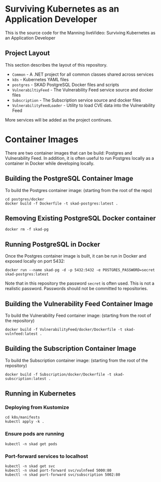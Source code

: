 # Surviving Kubernetes as an Application Developer

This is the source code for the Manning liveVideo: Surviving Kubernetes as an Application Developer

## Project Layout

This section describes the layout of this repository.

* `Common` - A .NET project for all common classes shared across services
* `k8s` - Kubernetes YAML files
* `postgres` - SKAD PostgreSQL Docker files and scripts
* `VulnerabiltiyFeed` - The Vulnerability Feed service source and docker files
* `Subscription` - The Subscription service source and docker files
* `VulnerabilityFeedLoader` - Utility to load CVE data into the Vulnerability Feed

More services will be added as the project continues.

# Container Images

There are two container images that can be build: Postgres and Vulnerability Feed. In addition, it is often useful to run Postgres locally as a container in Docker while developing locally.

## Building the PostgreSQL Container Image

To build the Postgres container image: (starting from the root of the repo)

```
cd postgres/docker
docker build -f Dockerfile -t skad-postgres:latest .
```

## Removing Existing PostgreSQL Docker container

```
docker rm -f skad-pg
```

## Running PostgreSQL in Docker

Once the Postgres container image is built, it can be run in Docker and exposed locally on port 5432:

```
docker run --name skad-pg -d -p 5432:5432 -e POSTGRES_PASSWORD=secret skad-postgres:latest
```

Note that in this repository the password `secret` is often used. This is not a realistic password. Passwords should not be committed to repositories.

## Building the Vulnerability Feed Container Image

To build the Vulnerability Feed container image: (starting from the root of the repository)

```
docker build -f VulnerabilityFeed/docker/Dockerfile -t skad-vulnfeed:latest .
```

## Building the Subscription Container Image

To build the Subscription container image: (starting from the root of the repository)

```
docker build -f Subscription/docker/Dockerfile -t skad-subscription:latest .
```

## Running in Kubernetes

### Deploying from Kustomize

```
cd k8s/manifests
kubectl apply -k .
```

### Ensure pods are running

```
kubectl -n skad get pods
```

### Port-forward services to localhost

```
kubectl -n skad get svc
kubectl -n skad port-forward svc/vulnfeed 5000:80
kubectl -n skad port-forward svc/subscription 5002:80
```

